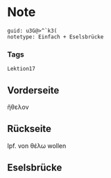 # Note
```
guid: u3G@>^`k3(
notetype: Einfach + Eselsbrücke
```

### Tags
```
Lektion17
```

## Vorderseite
ἤθελον

## Rückseite
Ipf. von θέλω wollen

## Eselsbrücke

